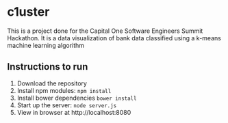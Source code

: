 # c1uster

This is a project done for the Capital One Software Engineers Summit Hackathon. It is a data visualization of bank data classified using a k-means machine learning algorithm

## Instructions to run
1. Download the repository
2. Install npm modules: `npm install`
3. Install bower dependencies `bower install`
4. Start up the server: `node server.js`
5. View in browser at http://localhost:8080



